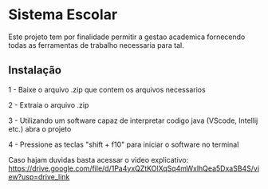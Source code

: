 # Sistema Escolar
Este projeto tem por finalidade permitir a gestao academica fornecendo todas as
ferramentas de trabalho necessaria para tal.

## Instalação

1 - Baixe o arquivo .zip que contem os arquivos necessarios

2 - Extraia o arquivo .zip 

3 - Utilizando um software capaz de interpretar codigo java (VScode, Intellij etc.)
abra o projeto

4 - Pressione as teclas "shift + f10" para iniciar o software no terminal

Caso hajam duvidas basta acessar o video explicativo:
https://drive.google.com/file/d/1Pa4yxQZtKOlXqSq4mWxlhQea5DxaSB4S/view?usp=drive_link
